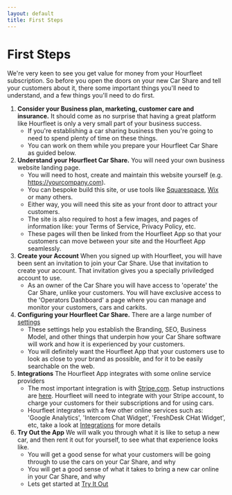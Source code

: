 ```yaml
---
layout: default
title: First Steps
---
```

# First Steps

We're very keen to see you get value for money from your Hourfleet subscription. So before you open the doors on your new Car Share and tell your customers about it, there some important things you'll need to understand, and a few things you'll need to do first. 

1. **Consider your Business plan, marketing, customer care and insurance.** It should come as no surprise that having a great platform like Hourfleet is only a very small part of your business success. 
    * If you're establishing a car sharing business then you're going to need to spend plenty of time on these things. 
    * You can work on them while you prepare your Hourfleet Car Share as guided below.
1. **Understand your Hourfleet Car Share.** You will need your own business website landing page. 
    * You will need to host, create and maintain this website yourself (e.g. https://yourcompany.com). 
    * You can bespoke build this site, or use tools like [Squarespace](http://squarespace.com), [Wix](http://wix.com) or many others. 
    * Either way, you will need this site as your front door to attract your customers. 
    * The site is also required to host a few images, and pages of information like: your Terms of Service, Privacy Policy, etc. 
    * These pages will then be linked from the Hourfleet App so that your customers can move between your site and the Hourfleet App seamlessly. 
1. **Create your Account** When you signed up with Hourfleet, you will have been sent an invitation to join your Car Share. Use that invitation to create your account. That invitation gives you a specially priviledged account to use. 
    * As an owner of the Car Share you will have access to 'operate' the Car Share, unlike your customers. You will have exclusive access to the 'Operators Dashboard' a page where you can manage and monitor your customers, cars and carkits.
1. **Configuring your Hourfleet Car Share.** There are a large number of [settings](configure.html) 
    * These settings help you establish the Branding, SEO, Business Model, and other things that underpin how your Car Share software will work and how it is experienced by your customers.
    * You will definitely want the Hourfleet App that your customers use to look as close to your brand as possible, and for it to be easily searchable on the web.  
1. **Integrations** The Hourfleet App integrates with some online service providers
    * The most important integration is with [Stripe.com](http://stripe.com). Setup instructions are [here](integrations.html). Hourfleet will need to integrate with your Stripe account, to charge your customers for their subscriptions and for using cars. 
    * Hourfleet integrates with a few other online services such as: 'Google Analytics', 'Intercom Chat Widget', 'FreshDesk CHat Widget', etc, take a look at [Integrations](integrations.html) for more details
1. **Try Out the App** We will walk you through what it is like to setup a new car, and then rent it out for yourself, to see what that experience looks like.
    * You will get a good sense for what your customers will be going through to use the cars on your Car Share, and why
    * You will get a good sense of what it takes to bring a new car online in your Car Share, and why
    * Lets get started at [Try It Out](tryout.html)
